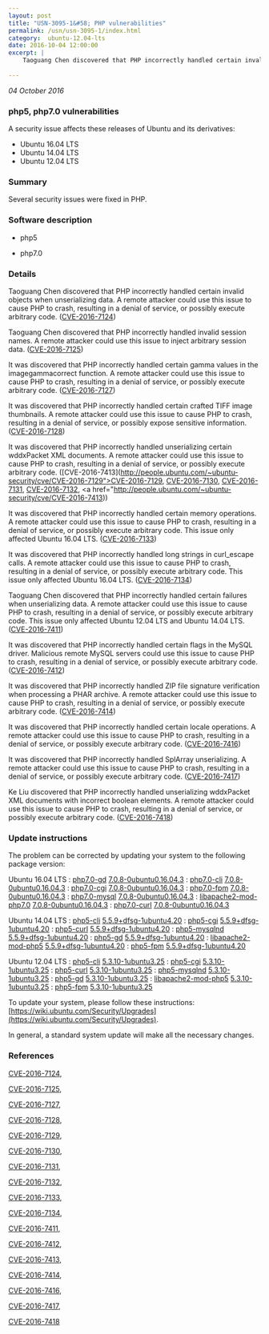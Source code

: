 ```yaml
---
layout: post
title: "USN-3095-1&#58; PHP vulnerabilities"
permalink: /usn/usn-3095-1/index.html
category:  ubuntu-12.04-lts
date: 2016-10-04 12:00:00
excerpt: |
    Taoguang Chen discovered that PHP incorrectly handled certain invalid objects when unserializing data. A remote attacker could use this issue to cause PHP to crash, resulting in a denial of service, or possibly execute arbitrary code. ([CVE-2016-7124](http://people.ubuntu.com/~ubuntu-security/cve/CVE-2016-7124))
    
--- 
```

 
 

*04 October 2016*

### php5, php7.0 vulnerabilities

A security issue affects these releases of Ubuntu and its derivatives:

* Ubuntu 16.04 LTS
* Ubuntu 14.04 LTS
* Ubuntu 12.04 LTS

### Summary

Several security issues were fixed in PHP. 

### Software description

* php5 

* php7.0 

### Details

Taoguang Chen discovered that PHP incorrectly handled certain invalid objects when unserializing data. A remote attacker could use this issue to cause PHP to crash, resulting in a denial of service, or possibly execute arbitrary code. ([CVE-2016-7124](http://people.ubuntu.com/~ubuntu-security/cve/CVE-2016-7124))

Taoguang Chen discovered that PHP incorrectly handled invalid session names. A remote attacker could use this issue to inject arbitrary session data. ([CVE-2016-7125](http://people.ubuntu.com/~ubuntu-security/cve/CVE-2016-7125))

It was discovered that PHP incorrectly handled certain gamma values in the imagegammacorrect function. A remote attacker could use this issue to cause PHP to crash, resulting in a denial of service, or possibly execute arbitrary code. ([CVE-2016-7127](http://people.ubuntu.com/~ubuntu-security/cve/CVE-2016-7127))

It was discovered that PHP incorrectly handled certain crafted TIFF image thumbnails. A remote attacker could use this issue to cause PHP to crash, resulting in a denial of service, or possibly expose sensitive information. ([CVE-2016-7128](http://people.ubuntu.com/~ubuntu-security/cve/CVE-2016-7128))

It was discovered that PHP incorrectly handled unserializing certain wddxPacket XML documents. A remote attacker could use this issue to cause PHP to crash, resulting in a denial of service, or possibly execute arbitrary code. ([CVE-2016-7413](http://people.ubuntu.com/~ubuntu-security/cve/CVE-2016-7129">CVE-2016-7129</a>, <a href="http://people.ubuntu.com/~ubuntu-security/cve/CVE-2016-7130">CVE-2016-7130</a>, <a href="http://people.ubuntu.com/~ubuntu-security/cve/CVE-2016-7131">CVE-2016-7131</a>, <a href="http://people.ubuntu.com/~ubuntu-security/cve/CVE-2016-7132">CVE-2016-7132</a>, <a href="http://people.ubuntu.com/~ubuntu-security/cve/CVE-2016-7413))

It was discovered that PHP incorrectly handled certain memory operations. A remote attacker could use this issue to cause PHP to crash, resulting in a denial of service, or possibly execute arbitrary code. This issue only affected Ubuntu 16.04 LTS. ([CVE-2016-7133](http://people.ubuntu.com/~ubuntu-security/cve/CVE-2016-7133))

It was discovered that PHP incorrectly handled long strings in curl_escape calls. A remote attacker could use this issue to cause PHP to crash, resulting in a denial of service, or possibly execute arbitrary code. This issue only affected Ubuntu 16.04 LTS. ([CVE-2016-7134](http://people.ubuntu.com/~ubuntu-security/cve/CVE-2016-7134))

Taoguang Chen discovered that PHP incorrectly handled certain failures when unserializing data. A remote attacker could use this issue to cause PHP to crash, resulting in a denial of service, or possibly execute arbitrary code. This issue only affected Ubuntu 12.04 LTS and Ubuntu 14.04 LTS. ([CVE-2016-7411](http://people.ubuntu.com/~ubuntu-security/cve/CVE-2016-7411))

It was discovered that PHP incorrectly handled certain flags in the MySQL driver. Malicious remote MySQL servers could use this issue to cause PHP to crash, resulting in a denial of service, or possibly execute arbitrary code. ([CVE-2016-7412](http://people.ubuntu.com/~ubuntu-security/cve/CVE-2016-7412))

It was discovered that PHP incorrectly handled ZIP file signature verification when processing a PHAR archive. A remote attacker could use this issue to cause PHP to crash, resulting in a denial of service, or possibly execute arbitrary code. ([CVE-2016-7414](http://people.ubuntu.com/~ubuntu-security/cve/CVE-2016-7414))

It was discovered that PHP incorrectly handled certain locale operations. A remote attacker could use this issue to cause PHP to crash, resulting in a denial of service, or possibly execute arbitrary code. ([CVE-2016-7416](http://people.ubuntu.com/~ubuntu-security/cve/CVE-2016-7416))

It was discovered that PHP incorrectly handled SplArray unserializing. A remote attacker could use this issue to cause PHP to crash, resulting in a denial of service, or possibly execute arbitrary code. ([CVE-2016-7417](http://people.ubuntu.com/~ubuntu-security/cve/CVE-2016-7417))

Ke Liu discovered that PHP incorrectly handled unserializing wddxPacket XML documents with incorrect boolean elements. A remote attacker could use this issue to cause PHP to crash, resulting in a denial of service, or possibly execute arbitrary code. ([CVE-2016-7418](http://people.ubuntu.com/~ubuntu-security/cve/CVE-2016-7418)) 

### Update instructions

The problem can be corrected by updating your system to the following package version:

Ubuntu 16.04 LTS
 : [php7.0-gd](https://launchpad.net/ubuntu/+source/php7.0) <span> [7.0.8-0ubuntu0.16.04.3](https://launchpad.net/ubuntu/+source/php7.0/7.0.8-0ubuntu0.16.04.3) </span> 
 : [php7.0-cli](https://launchpad.net/ubuntu/+source/php7.0) <span> [7.0.8-0ubuntu0.16.04.3](https://launchpad.net/ubuntu/+source/php7.0/7.0.8-0ubuntu0.16.04.3) </span> 
 : [php7.0-cgi](https://launchpad.net/ubuntu/+source/php7.0) <span> [7.0.8-0ubuntu0.16.04.3](https://launchpad.net/ubuntu/+source/php7.0/7.0.8-0ubuntu0.16.04.3) </span> 
 : [php7.0-fpm](https://launchpad.net/ubuntu/+source/php7.0) <span> [7.0.8-0ubuntu0.16.04.3](https://launchpad.net/ubuntu/+source/php7.0/7.0.8-0ubuntu0.16.04.3) </span> 
 : [php7.0-mysql](https://launchpad.net/ubuntu/+source/php7.0) <span> [7.0.8-0ubuntu0.16.04.3](https://launchpad.net/ubuntu/+source/php7.0/7.0.8-0ubuntu0.16.04.3) </span> 
 : [libapache2-mod-php7.0](https://launchpad.net/ubuntu/+source/php7.0) <span> [7.0.8-0ubuntu0.16.04.3](https://launchpad.net/ubuntu/+source/php7.0/7.0.8-0ubuntu0.16.04.3) </span> 
 : [php7.0-curl](https://launchpad.net/ubuntu/+source/php7.0) <span> [7.0.8-0ubuntu0.16.04.3](https://launchpad.net/ubuntu/+source/php7.0/7.0.8-0ubuntu0.16.04.3) </span> 

Ubuntu 14.04 LTS
 : [php5-cli](https://launchpad.net/ubuntu/+source/php5) <span> [5.5.9+dfsg-1ubuntu4.20](https://launchpad.net/ubuntu/+source/php5/5.5.9+dfsg-1ubuntu4.20) </span> 
 : [php5-cgi](https://launchpad.net/ubuntu/+source/php5) <span> [5.5.9+dfsg-1ubuntu4.20](https://launchpad.net/ubuntu/+source/php5/5.5.9+dfsg-1ubuntu4.20) </span> 
 : [php5-curl](https://launchpad.net/ubuntu/+source/php5) <span> [5.5.9+dfsg-1ubuntu4.20](https://launchpad.net/ubuntu/+source/php5/5.5.9+dfsg-1ubuntu4.20) </span> 
 : [php5-mysqlnd](https://launchpad.net/ubuntu/+source/php5) <span> [5.5.9+dfsg-1ubuntu4.20](https://launchpad.net/ubuntu/+source/php5/5.5.9+dfsg-1ubuntu4.20) </span> 
 : [php5-gd](https://launchpad.net/ubuntu/+source/php5) <span> [5.5.9+dfsg-1ubuntu4.20](https://launchpad.net/ubuntu/+source/php5/5.5.9+dfsg-1ubuntu4.20) </span> 
 : [libapache2-mod-php5](https://launchpad.net/ubuntu/+source/php5) <span> [5.5.9+dfsg-1ubuntu4.20](https://launchpad.net/ubuntu/+source/php5/5.5.9+dfsg-1ubuntu4.20) </span> 
 : [php5-fpm](https://launchpad.net/ubuntu/+source/php5) <span> [5.5.9+dfsg-1ubuntu4.20](https://launchpad.net/ubuntu/+source/php5/5.5.9+dfsg-1ubuntu4.20) </span> 

Ubuntu 12.04 LTS
 : [php5-cli](https://launchpad.net/ubuntu/+source/php5) <span> [5.3.10-1ubuntu3.25](https://launchpad.net/ubuntu/+source/php5/5.3.10-1ubuntu3.25) </span> 
 : [php5-cgi](https://launchpad.net/ubuntu/+source/php5) <span> [5.3.10-1ubuntu3.25](https://launchpad.net/ubuntu/+source/php5/5.3.10-1ubuntu3.25) </span> 
 : [php5-curl](https://launchpad.net/ubuntu/+source/php5) <span> [5.3.10-1ubuntu3.25](https://launchpad.net/ubuntu/+source/php5/5.3.10-1ubuntu3.25) </span> 
 : [php5-mysqlnd](https://launchpad.net/ubuntu/+source/php5) <span> [5.3.10-1ubuntu3.25](https://launchpad.net/ubuntu/+source/php5/5.3.10-1ubuntu3.25) </span> 
 : [php5-gd](https://launchpad.net/ubuntu/+source/php5) <span> [5.3.10-1ubuntu3.25](https://launchpad.net/ubuntu/+source/php5/5.3.10-1ubuntu3.25) </span> 
 : [libapache2-mod-php5](https://launchpad.net/ubuntu/+source/php5) <span> [5.3.10-1ubuntu3.25](https://launchpad.net/ubuntu/+source/php5/5.3.10-1ubuntu3.25) </span> 
 : [php5-fpm](https://launchpad.net/ubuntu/+source/php5) <span> [5.3.10-1ubuntu3.25](https://launchpad.net/ubuntu/+source/php5/5.3.10-1ubuntu3.25) </span> 

To update your system, please follow these instructions: [https://wiki.ubuntu.com/Security/Upgrades](https://wiki.ubuntu.com/Security/Upgrades).

In general, a standard system update will make all the necessary changes. 

### References

 
 [CVE-2016-7124](http://people.ubuntu.com/~ubuntu-security/cve/CVE-2016-7124), 

 [CVE-2016-7125](http://people.ubuntu.com/~ubuntu-security/cve/CVE-2016-7125), 

 [CVE-2016-7127](http://people.ubuntu.com/~ubuntu-security/cve/CVE-2016-7127), 

 [CVE-2016-7128](http://people.ubuntu.com/~ubuntu-security/cve/CVE-2016-7128), 

 [CVE-2016-7129](http://people.ubuntu.com/~ubuntu-security/cve/CVE-2016-7129), 

 [CVE-2016-7130](http://people.ubuntu.com/~ubuntu-security/cve/CVE-2016-7130), 

 [CVE-2016-7131](http://people.ubuntu.com/~ubuntu-security/cve/CVE-2016-7131), 

 [CVE-2016-7132](http://people.ubuntu.com/~ubuntu-security/cve/CVE-2016-7132), 

 [CVE-2016-7133](http://people.ubuntu.com/~ubuntu-security/cve/CVE-2016-7133), 

 [CVE-2016-7134](http://people.ubuntu.com/~ubuntu-security/cve/CVE-2016-7134), 

 [CVE-2016-7411](http://people.ubuntu.com/~ubuntu-security/cve/CVE-2016-7411), 

 [CVE-2016-7412](http://people.ubuntu.com/~ubuntu-security/cve/CVE-2016-7412), 

 [CVE-2016-7413](http://people.ubuntu.com/~ubuntu-security/cve/CVE-2016-7413), 

 [CVE-2016-7414](http://people.ubuntu.com/~ubuntu-security/cve/CVE-2016-7414), 

 [CVE-2016-7416](http://people.ubuntu.com/~ubuntu-security/cve/CVE-2016-7416), 

 [CVE-2016-7417](http://people.ubuntu.com/~ubuntu-security/cve/CVE-2016-7417), 

 [CVE-2016-7418](http://people.ubuntu.com/~ubuntu-security/cve/CVE-2016-7418)
 

